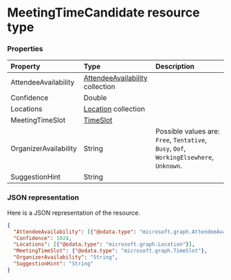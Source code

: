 # MeetingTimeCandidate resource type




### Properties
| Property	   | Type	|Description|
|:---------------|:--------|:----------|
|AttendeeAvailability|[AttendeeAvailability](attendeeavailability.md) collection||
|Confidence|Double||
|Locations|[Location](location.md) collection||
|MeetingTimeSlot|[TimeSlot](timeslot.md)||
|OrganizerAvailability|String| Possible values are: `Free`, `Tentative`, `Busy`, `Oof`, `WorkingElsewhere`, `Unknown`.|
|SuggestionHint|String||

### JSON representation

Here is a JSON representation of the resource.

<!-- {
  "blockType": "resource",
  "optionalProperties": [

  ],
  "@odata.type": "microsoft.graph.MeetingTimeCandidate"
}-->

```json
{
  "AttendeeAvailability": [{"@odata.type": "microsoft.graph.AttendeeAvailability"}],
  "Confidence": 1024,
  "Locations": [{"@odata.type": "microsoft.graph.Location"}],
  "MeetingTimeSlot": {"@odata.type": "microsoft.graph.TimeSlot"},
  "OrganizerAvailability": "String",
  "SuggestionHint": "String"
}

```

<!-- uuid: 8fcb5dbc-d5aa-4681-8e31-b001d5168d79
2015-10-25 14:57:30 UTC -->
<!-- {
  "type": "#page.annotation",
  "description": "MeetingTimeCandidate resource",
  "keywords": "",
  "section": "documentation",
  "tocPath": ""
}-->